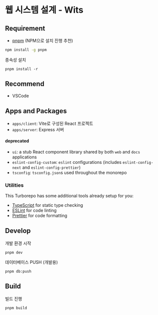 # 웹 시스템 설계 - Wits

## Requirement

- [pnpm](https://pnpm.io/ko/installation) (NPM으로 설치 진행 추천)

```sh
npm install -g pnpm
```

종속성 설치
```
pnpm install -r
```

## Recommend

- VSCode

## Apps and Packages

- `apps/client`: Vite로 구성된 React 프로젝트
- `apps/server`: Express 서버

#### deprecated

- `ui`: a stub React component library shared by both `web` and `docs` applications
- `eslint-config-custom`: `eslint` configurations (includes `eslint-config-next` and `eslint-config-prettier`)
- `tsconfig`: `tsconfig.json`s used throughout the monorepo

### Utilities

This Turborepo has some additional tools already setup for you:

- [TypeScript](https://www.typescriptlang.org/) for static type checking
- [ESLint](https://eslint.org/) for code linting
- [Prettier](https://prettier.io) for code formatting

## Develop

개발 환경 시작

```
pnpm dev
```

데이터베이스 PUSH (개발용)

```
pnpm db:push
```

## Build

빌드 진행

```
pnpm build
```
